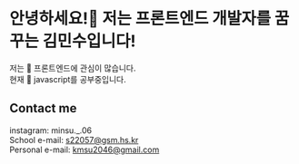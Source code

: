 # __안녕하세요!🤚 저는 프론트엔드 개발자를 꿈꾸는 김민수입니다!__
저는 👀 프론트엔드에 관심이 많습니다.  
현재 🌱 javascript를 공부중입니다.
## __Contact me__
instagram: minsu._.06  
School e-mail: s22057@gsm.hs.kr  
Personal e-mail: kmsu2046@gmail.com  
